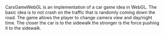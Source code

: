 CarsGameWebGL is an implementation of a car game idea in WebGL.
The basic idea is to not crash on the traffic that is randomly coming down the road. 
The game allows the player to change camera view and day/night time. 
The closer the car is to the sidewalk the stronger is the force pushing it to the sidewalk.
